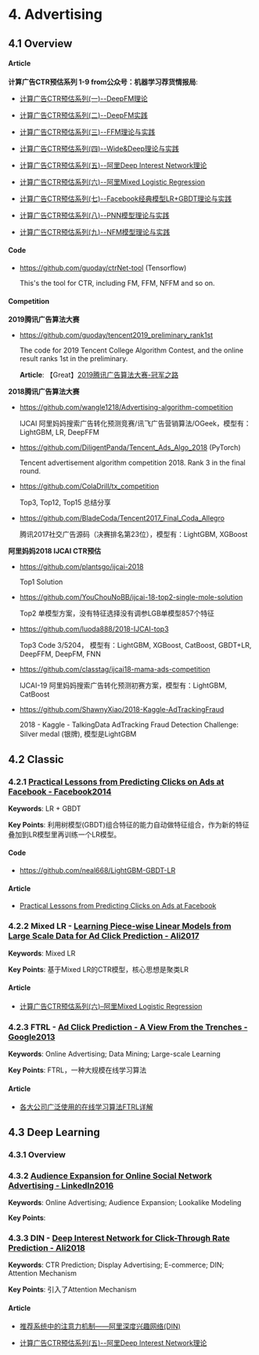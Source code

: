 
# 4. Advertising

## 4.1 Overview

#### Article

**计算广告CTR预估系列 1-9 from公众号：机器学习荐货情报局**:

- [计算广告CTR预估系列(一)--DeepFM理论](https://mp.weixin.qq.com/s?__biz=MzU0NDgwNzIwMQ==&mid=2247483673&idx=1&sn=256e57219c8d577c61f25221c346053c)

- [计算广告CTR预估系列(二)--DeepFM实践](https://mp.weixin.qq.com/s?__biz=MzU0NDgwNzIwMQ==&mid=2247483677&idx=1&sn=5bf0ac27124f57553cc8c17aa48664c7)

- [计算广告CTR预估系列(三)--FFM理论与实践](https://mp.weixin.qq.com/s?__biz=MzU0NDgwNzIwMQ==&mid=2247483685&idx=1&sn=36de5b8814c7a1ca5d5a19315b3f1ed1)

- [计算广告CTR预估系列(四)--Wide&Deep理论与实践](https://mp.weixin.qq.com/s?__biz=MzU0NDgwNzIwMQ==&mid=2247483689&idx=1&sn=c6e55677fe4ee1983e8f51fb61dffab5)

- [计算广告CTR预估系列(五)--阿里Deep Interest Network理论](https://mp.weixin.qq.com/s?__biz=MzU0NDgwNzIwMQ==&mid=2247483704&idx=1&sn=2b80e3def93056e4afb39cc1e744d18a)

- [计算广告CTR预估系列(六)--阿里Mixed Logistic Regression](https://mp.weixin.qq.com/s?__biz=MzU0NDgwNzIwMQ==&mid=2247483707&idx=1&sn=5810c525e2880edb795543d5b8bd4aa2)

- [计算广告CTR预估系列(七)--Facebook经典模型LR+GBDT理论与实践](https://mp.weixin.qq.com/s?__biz=MzU0NDgwNzIwMQ==&mid=2247483711&idx=1&sn=14e8d906d84de78b249510b33d423b89)

- [计算广告CTR预估系列(八)--PNN模型理论与实践](https://mp.weixin.qq.com/s?__biz=MzU0NDgwNzIwMQ==&mid=2247483719&idx=1&sn=ab9b912145c94ef299bc8484372794e9)

- [计算广告CTR预估系列(九)--NFM模型理论与实践](https://mp.weixin.qq.com/s?__biz=MzU0NDgwNzIwMQ==&mid=2247483738&idx=1&sn=61334a86c12f027cf6964196b62b3e7e)

#### Code

- <https://github.com/guoday/ctrNet-tool> (Tensorflow)

    This's the tool for CTR, including FM, FFM, NFFM and so on.


#### Competition

**2019腾讯广告算法大赛**

- <https://github.com/guoday/tencent2019_preliminary_rank1st>

    The code for 2019 Tencent College Algorithm Contest, and the online result ranks 1st in the preliminary.

    **Article**: 【Great】[2019腾讯广告算法大赛-冠军之路](https://zhuanlan.zhihu.com/p/72762888)


**2018腾讯广告算法大赛**

- <https://github.com/wangle1218/Advertising-algorithm-competition>

    IJCAI 阿里妈妈搜索广告转化预测竞赛/讯飞广告营销算法/OGeek，模型有：LightGBM, LR, DeepFFM

- <https://github.com/DiligentPanda/Tencent_Ads_Algo_2018> (PyTorch)

    Tencent advertisement algorithm competition 2018. Rank 3 in the final round.

- <https://github.com/ColaDrill/tx_competition>

    Top3, Top12, Top15 总结分享

- <https://github.com/BladeCoda/Tencent2017_Final_Coda_Allegro>

    腾讯2017社交广告源码（决赛排名第23位），模型有：LightGBM, XGBoost


**阿里妈妈2018 IJCAI CTR预估**

- <https://github.com/plantsgo/ijcai-2018>

    Top1 Solution

- <https://github.com/YouChouNoBB/ijcai-18-top2-single-mole-solution>

    Top2 单模型方案，没有特征选择没有调参LGB单模型857个特征

- <https://github.com/luoda888/2018-IJCAI-top3>

    Top3 Code  3/5204， 模型有：LightGBM, XGBoost, CatBoost, GBDT+LR, DeepFFM, DeepFM, FNN


- <https://github.com/classtag/ijcai18-mama-ads-competition> 

    IJCAI-19 阿里妈妈搜索广告转化预测初赛方案，模型有：LightGBM, CatBoost

- <https://github.com/ShawnyXiao/2018-Kaggle-AdTrackingFraud>

    2018 - Kaggle - TalkingData AdTracking Fraud Detection Challenge: Silver medal (银牌), 模型是LightGBM


## 4.2 Classic

### 4.2.1 [Practical Lessons from Predicting Clicks on Ads at Facebook - Facebook2014](http://quinonero.net/Publications/predicting-clicks-facebook.pdf)

**Keywords**: LR + GBDT

**Key Points**: 利用树模型(GBDT)组合特征的能力自动做特征组合，作为新的特征叠加到LR模型里再训练一个LR模型。

#### Code

- <https://github.com/neal668/LightGBM-GBDT-LR>

#### Article

- [Practical Lessons from Predicting Clicks on Ads at Facebook](http://www.bubuko.com/infodetail-1902390.html)


### 4.2.2 Mixed LR - [Learning Piece-wise Linear Models from Large Scale Data for Ad Click Prediction - Ali2017](https://arxiv.org/abs/1704.05194)

**Keywords**: Mixed LR

**Key Points**: 基于Mixed LR的CTR模型，核心思想是聚类LR

#### Article

- [计算广告CTR预估系列(六)–阿里Mixed Logistic Regression](https://blog.csdn.net/u010352603/article/details/80681239)


### 4.2.3 FTRL - [Ad Click Prediction - A View From the Trenches - Google2013](http://static.googleusercontent.com/media/research.google.com/en/us/pubs/archive/41159.pdf)

**Keywords**: Online Advertising; Data Mining; Large-scale Learning

**Key Points**: FTRL，一种大规模在线学习算法

#### Article

- [各大公司广泛使用的在线学习算法FTRL详解](http://www.cnblogs.com/EE-NovRain/p/3810737.html)


## 4.3 Deep Learning

### 4.3.1 Overview


### 4.3.2 [Audience Expansion for Online Social Network Advertising - LinkedIn2016](https://www.kdd.org/kdd2016/papers/files/adf0483-liuA.pdf)

**Keywords**: Online Advertising; Audience Expansion; Lookalike Modeling

**Key Points**: 


### 4.3.3 DIN - [Deep Interest Network for Click-Through Rate Prediction - Ali2018](https://arxiv.org/abs/1706.06978)

**Keywords**: CTR Prediction; Display Advertising; E-commerce; DIN; Attention Mechanism

**Key Points**: 引入了Attention Mechanism

#### Article

- [推荐系统中的注意力机制——阿里深度兴趣网络(DIN)](https://zhuanlan.zhihu.com/p/51623339)

- [计算广告CTR预估系列(五)--阿里Deep Interest Network理论](https://blog.csdn.net/u010352603/article/details/80590152)

